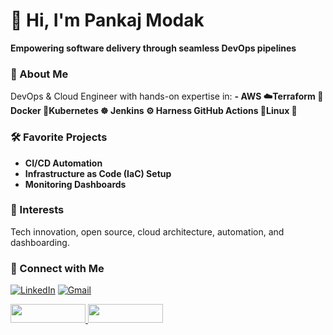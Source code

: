 # 👋 Hi, I'm Pankaj Modak

**Empowering software delivery through seamless DevOps pipelines**

### 🚀 About Me
DevOps & Cloud Engineer with hands-on expertise in:
**- AWS ☁️Terraform 🧱Docker 🐳Kubernetes ☸️ Jenkins ⚙️ Harness GitHub Actions 🚀Linux 🐧**

### 🛠️ Favorite Projects
- **CI/CD Automation**
- **Infrastructure as Code (IaC) Setup**
- **Monitoring Dashboards**

### 🌱 Interests
Tech innovation, open source, cloud architecture, automation, and dashboarding.

### 🔗 Connect with Me
[![LinkedIn](https://img.shields.io/badge/LinkedIn-blue?logo=linkedin&style=flat-square)](https://www.linkedin.com/in/pankaj-modak-57a936365/)
[![Gmail](https://img.shields.io/badge/Gmail-D14836?logo=gmail&logoColor=white&style=flat-square)](mailto:pankajmember99@gmail.com)

<a href="mailto:pankajmember99@gmail.com">
  <img src="https://img.shields.io/badge/Gmail-D14836?logo=gmail&logoColor=white&style=flat-square" width="120" height="30"/>
</a>
<a href="https://www.linkedin.com/in/pankaj-modak-57a936365/">
  <img src="https://img.shields.io/badge/LinkedIn-blue?logo=linkedin&style=flat-square" width="120" height="30"/>
</a>


